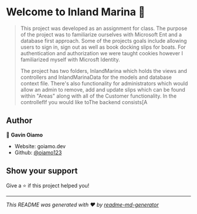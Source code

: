 # Welcome to Inland Marina 👋

> This project was developed as an assignment for class. The purpose of the project was to familiarize ourselves with Microsoft Ent and a database first approach. Some of the projects goals include allowing users to sign in, sign out as well as book docking slips for boats. For authentication and authorization we were taught cookies however I familiarized myself with Microsft Identity.
>
> The project has two folders, InlandMarina which holds the views and controllers and InlandMarinaData for the models and database context file. There's also functionality for administrators which would allow an admin to remove, add and update slips which can be found within &#34;Areas&#34; along with all of the Customer functionality. In the controllefIf you would like toThe backend consists[A

## Author

👤 **Gavin Oiamo**

* Website: goiamo.dev
* Github: [@oiamo123](https://github.com/oiamo123)

## Show your support

Give a ⭐️ if this project helped you!


***
_This README was generated with ❤️ by [readme-md-generator](https://github.com/kefranabg/readme-md-generator)_

